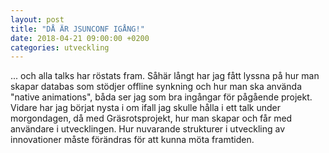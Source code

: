 ```yaml
---
layout: post
title: "DÅ ÄR JSUNCONF IGÅNG!"
date: 2018-04-21 09:00:00 +0200
categories: utveckling
---
```

... och alla talks har röstats fram. Såhär långt har jag fått lyssna på hur man skapar databas som stödjer offline synkning och hur man ska använda "native animations", båda ser jag som bra ingångar för pågående projekt. Vidare har jag börjat nysta i om ifall jag skulle hålla i ett talk under morgondagen, då med Gräsrotsprojekt, hur man skapar och får med användare i utvecklingen. Hur nuvarande strukturer i utveckling av innovationer måste förändras för att kunna möta framtiden.